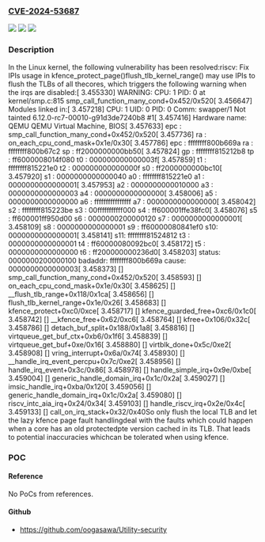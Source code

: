 ### [CVE-2024-53687](https://cve.mitre.org/cgi-bin/cvename.cgi?name=CVE-2024-53687)
![](https://img.shields.io/static/v1?label=Product&message=Linux&color=blue)
![](https://img.shields.io/static/v1?label=Version&message=47513f243b452a5e21180dcf3d6ac1c57e1781a6%3C%206f796a6a396d6f963f2cc8f5edd7dfba2cca097f%20&color=brighgreen)
![](https://img.shields.io/static/v1?label=Vulnerability&message=n%2Fa&color=brighgreen)

### Description

In the Linux kernel, the following vulnerability has been resolved:riscv: Fix IPIs usage in kfence_protect_page()flush_tlb_kernel_range() may use IPIs to flush the TLBs of all thecores, which triggers the following warning when the irqs are disabled:[    3.455330] WARNING: CPU: 1 PID: 0 at kernel/smp.c:815 smp_call_function_many_cond+0x452/0x520[    3.456647] Modules linked in:[    3.457218] CPU: 1 UID: 0 PID: 0 Comm: swapper/1 Not tainted 6.12.0-rc7-00010-g91d3de7240b8 #1[    3.457416] Hardware name: QEMU QEMU Virtual Machine, BIOS[    3.457633] epc : smp_call_function_many_cond+0x452/0x520[    3.457736]  ra : on_each_cpu_cond_mask+0x1e/0x30[    3.457786] epc : ffffffff800b669a ra : ffffffff800b67c2 sp : ff2000000000bb50[    3.457824]  gp : ffffffff815212b8 tp : ff6000008014f080 t0 : 000000000000003f[    3.457859]  t1 : ffffffff815221e0 t2 : 000000000000000f s0 : ff2000000000bc10[    3.457920]  s1 : 0000000000000040 a0 : ffffffff815221e0 a1 : 0000000000000001[    3.457953]  a2 : 0000000000010000 a3 : 0000000000000003 a4 : 0000000000000000[    3.458006]  a5 : 0000000000000000 a6 : ffffffffffffffff a7 : 0000000000000000[    3.458042]  s2 : ffffffff815223be s3 : 00fffffffffff000 s4 : ff600001ffe38fc0[    3.458076]  s5 : ff600001ff950d00 s6 : 0000000200000120 s7 : 0000000000000001[    3.458109]  s8 : 0000000000000001 s9 : ff60000080841ef0 s10: 0000000000000001[    3.458141]  s11: ffffffff81524812 t3 : 0000000000000001 t4 : ff60000080092bc0[    3.458172]  t5 : 0000000000000000 t6 : ff200000000236d0[    3.458203] status: 0000000200000100 badaddr: ffffffff800b669a cause: 0000000000000003[    3.458373] [<ffffffff800b669a>] smp_call_function_many_cond+0x452/0x520[    3.458593] [<ffffffff800b67c2>] on_each_cpu_cond_mask+0x1e/0x30[    3.458625] [<ffffffff8000e4ca>] __flush_tlb_range+0x118/0x1ca[    3.458656] [<ffffffff8000e6b2>] flush_tlb_kernel_range+0x1e/0x26[    3.458683] [<ffffffff801ea56a>] kfence_protect+0xc0/0xce[    3.458717] [<ffffffff801e9456>] kfence_guarded_free+0xc6/0x1c0[    3.458742] [<ffffffff801e9d6c>] __kfence_free+0x62/0xc6[    3.458764] [<ffffffff801c57d8>] kfree+0x106/0x32c[    3.458786] [<ffffffff80588cf2>] detach_buf_split+0x188/0x1a8[    3.458816] [<ffffffff8058708c>] virtqueue_get_buf_ctx+0xb6/0x1f6[    3.458839] [<ffffffff805871da>] virtqueue_get_buf+0xe/0x16[    3.458880] [<ffffffff80613d6a>] virtblk_done+0x5c/0xe2[    3.458908] [<ffffffff8058766e>] vring_interrupt+0x6a/0x74[    3.458930] [<ffffffff800747d8>] __handle_irq_event_percpu+0x7c/0xe2[    3.458956] [<ffffffff800748f0>] handle_irq_event+0x3c/0x86[    3.458978] [<ffffffff800786cc>] handle_simple_irq+0x9e/0xbe[    3.459004] [<ffffffff80073934>] generic_handle_domain_irq+0x1c/0x2a[    3.459027] [<ffffffff804bf87c>] imsic_handle_irq+0xba/0x120[    3.459056] [<ffffffff80073934>] generic_handle_domain_irq+0x1c/0x2a[    3.459080] [<ffffffff804bdb76>] riscv_intc_aia_irq+0x24/0x34[    3.459103] [<ffffffff809d0452>] handle_riscv_irq+0x2e/0x4c[    3.459133] [<ffffffff809d923e>] call_on_irq_stack+0x32/0x40So only flush the local TLB and let the lazy kfence page fault handlingdeal with the faults which could happen when a core has an old protectedpte version cached in its TLB. That leads to potential inaccuracies whichcan be tolerated when using kfence.

### POC

#### Reference
No PoCs from references.

#### Github
- https://github.com/oogasawa/Utility-security

